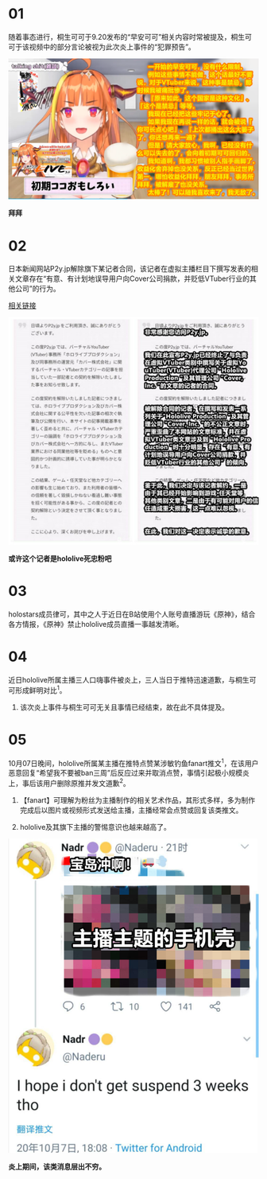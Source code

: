 # 01

随着事态进行，桐生可可于9.20发布的“早安可可”相关内容时常被提及，桐生可可于该视频中的部分言论被视为此次炎上事件的“犯罪预告”。

![拜拜](img-fear-nothing.png)

**拜拜**

# 02

日本新闻网站P2y.jp解除旗下某记者合同，该记者在虚拟主播栏目下撰写发表的相关文章存在“有意、有计划地误导用户向Cover公司捐款，并贬低VTuber行业的其他公司”的行为。

[相关链接](https://p2y.jp/notice-of-contract-cancellation-with-some-writers/)

![或许这个记者是hololive死忠粉吧](img-p2y-jp.jpg)

**或许这个记者是hololive死忠粉吧**

# 03

holostars成员律可，其中之人于近日在B站使用个人账号直播游玩《原神》，结合各方情报，《原神》禁止hololive成员直播一事越发清晰。

# 04

近日hololive所属主播三人口嗨事件被炎上，三人当日于推特迅速道歉，与桐生可可形成鲜明对比<sup>1</sup>。

1. 该次炎上事件与桐生可可无关且事情已经结束，故在此不具体提及。

# 05

10月07日晚间，hololive所属某主播在推特点赞某涉敏钓鱼fanart推文<sup>1</sup>，在该用户恶意回复“希望我不要被ban三周”后反应过来并取消点赞，事情引起极小规模炎上，事后该用户删除原推并发文道歉<sup>2</sup>。

1. 【fanart】可理解为粉丝为主播制作的相关艺术作品，其形式多样，多为制作完成后以图片或视频形式发送给主播，主播经常会点赞或回复该类推文。

2. hololive及其旗下主播的警惕意识也越来越高了。

![炎上期间，该类消息层出不穷。](img-naderu-taiwan.jpg)

**炎上期间，该类消息层出不穷。**
